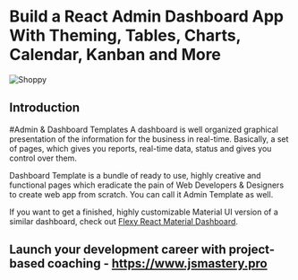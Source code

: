 # Build a React Admin Dashboard App With Theming, Tables, Charts, Calendar, Kanban and More
![Shoppy](https://i.ibb.co/W6g39w3/image.png)

## Introduction
#Admin & Dashboard Templates
A dashboard is well organized graphical presentation of the information for the business in real-time. Basically, a set of pages, which gives you reports, real-time data, status and gives you control over them.

Dashboard Template is a bundle of ready to use, highly creative and functional pages which eradicate the pain of Web Developers & Designers to create web app from scratch. You can call it Admin Template as well.

If you want to get a finished, highly customizable Material UI version of a similar dashboard, check out [Flexy React Material Dashboard](https://www.wrappixel.com/templates/flexy-react-material-dashboard-admin/?ref=257&campaign=Flexy).

## Launch your development career with project-based coaching - https://www.jsmastery.pro
